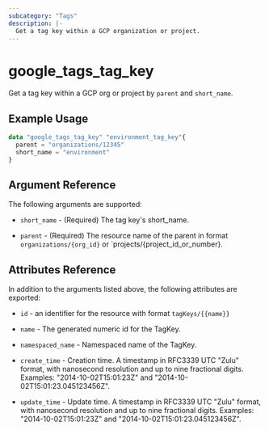 ```yaml
---
subcategory: "Tags"
description: |-
  Get a tag key within a GCP organization or project.
---
```


# google\_tags\_tag\_key

Get a tag key within a GCP org or project by `parent` and `short_name`.

## Example Usage

```tf
data "google_tags_tag_key" "environment_tag_key"{
  parent = "organizations/12345"
  short_name = "environment"
}
```

## Argument Reference

The following arguments are supported:

* `short_name` - (Required) The tag key's short_name.

* `parent` - (Required) The resource name of the parent in format `organizations/{org_id}` or `projects/{project_id_or_number}.

## Attributes Reference

In addition to the arguments listed above, the following attributes are exported:

* `id` - an identifier for the resource with format `tagKeys/{{name}}`

* `name` -
  The generated numeric id for the TagKey.

* `namespaced_name` -
  Namespaced name of the TagKey.

* `create_time` -
  Creation time.
  A timestamp in RFC3339 UTC "Zulu" format, with nanosecond resolution and up to nine fractional digits. Examples: "2014-10-02T15:01:23Z" and "2014-10-02T15:01:23.045123456Z".

* `update_time` -
  Update time.
  A timestamp in RFC3339 UTC "Zulu" format, with nanosecond resolution and up to nine fractional digits. Examples: "2014-10-02T15:01:23Z" and "2014-10-02T15:01:23.045123456Z".
